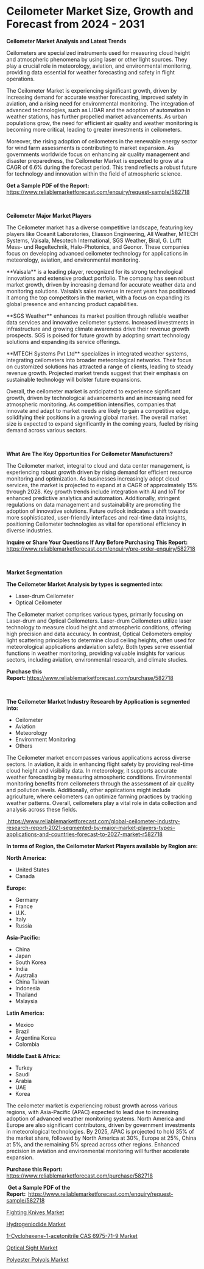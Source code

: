 <p><h1>Ceilometer Market Size, Growth and Forecast from 2024 - 2031</h1></p><p><strong>Ceilometer Market Analysis and Latest Trends</strong></p>
<p><p>Ceilometers are specialized instruments used for measuring cloud height and atmospheric phenomena by using laser or other light sources. They play a crucial role in meteorology, aviation, and environmental monitoring, providing data essential for weather forecasting and safety in flight operations.</p><p>The Ceilometer Market is experiencing significant growth, driven by increasing demand for accurate weather forecasting, improved safety in aviation, and a rising need for environmental monitoring. The integration of advanced technologies, such as LIDAR and the adoption of automation in weather stations, has further propelled market advancements. As urban populations grow, the need for efficient air quality and weather monitoring is becoming more critical, leading to greater investments in ceilometers.</p><p>Moreover, the rising adoption of ceilometers in the renewable energy sector for wind farm assessments is contributing to market expansion. As governments worldwide focus on enhancing air quality management and disaster preparedness, the Ceilometer Market is expected to grow at a CAGR of 6.6% during the forecast period. This trend reflects a robust future for technology and innovation within the field of atmospheric science.</p></p>
<p><strong>Get a Sample PDF of the Report:&nbsp;</strong> <a href="https://www.reliablemarketforecast.com/enquiry/request-sample/582718?utm_campaign=1144&utm_medium=2&utm_source=Github&utm_content=ia&utm_term=27092024&utm_id=ceilometer">https://www.reliablemarketforecast.com/enquiry/request-sample/582718</a></p>
<p>&nbsp;</p>
<p><strong>Ceilometer Major Market Players</strong></p>
<p><p>The Ceilometer market has a diverse competitive landscape, featuring key players like Oceanit Laboratories, Eliasson Engineering, All Weather, MTECH Systems, Vaisala, Mesotech International, SGS Weather, Biral, G. Lufft Mess- und Regeltechnik, Halo-Photonics, and Geonor. These companies focus on developing advanced ceilometer technology for applications in meteorology, aviation, and environmental monitoring.</p><p>**Vaisala** is a leading player, recognized for its strong technological innovations and extensive product portfolio. The company has seen robust market growth, driven by increasing demand for accurate weather data and monitoring solutions. Vaisala’s sales revenue in recent years has positioned it among the top competitors in the market, with a focus on expanding its global presence and enhancing product capabilities.</p><p>**SGS Weather** enhances its market position through reliable weather data services and innovative ceilometer systems. Increased investments in infrastructure and growing climate awareness drive their revenue growth prospects. SGS is poised for future growth by adopting smart technology solutions and expanding its service offerings.</p><p>**MTECH Systems Pvt Ltd** specializes in integrated weather systems, integrating ceilometers into broader meteorological networks. Their focus on customized solutions has attracted a range of clients, leading to steady revenue growth. Projected market trends suggest that their emphasis on sustainable technology will bolster future expansions.</p><p>Overall, the ceilometer market is anticipated to experience significant growth, driven by technological advancements and an increasing need for atmospheric monitoring. As competition intensifies, companies that innovate and adapt to market needs are likely to gain a competitive edge, solidifying their positions in a growing global market. The overall market size is expected to expand significantly in the coming years, fueled by rising demand across various sectors.</p></p>
<p>&nbsp;</p>
<p><strong>What Are The Key Opportunities For Ceilometer Manufacturers?</strong></p>
<p><p>The Ceilometer market, integral to cloud and data center management, is experiencing robust growth driven by rising demand for efficient resource monitoring and optimization. As businesses increasingly adopt cloud services, the market is projected to expand at a CAGR of approximately 15% through 2028. Key growth trends include integration with AI and IoT for enhanced predictive analytics and automation. Additionally, stringent regulations on data management and sustainability are promoting the adoption of innovative solutions. Future outlook indicates a shift towards more sophisticated, user-friendly interfaces and real-time data insights, positioning Ceilometer technologies as vital for operational efficiency in diverse industries.</p></p>
<p><strong>Inquire or Share Your Questions If Any Before Purchasing This Report:</strong> <a href="https://www.reliablemarketforecast.com/enquiry/pre-order-enquiry/582718?utm_campaign=1144&utm_medium=2&utm_source=Github&utm_content=ia&utm_term=27092024&utm_id=ceilometer">https://www.reliablemarketforecast.com/enquiry/pre-order-enquiry/582718</a></p>
<p>&nbsp;</p>
<p><strong>Market Segmentation</strong></p>
<p><strong>The Ceilometer Market Analysis by types is segmented into:</strong></p>
<p><ul><li>Laser-drum Ceilometer</li><li>Optical Ceilometer</li></ul></p>
<p><p>The Ceilometer market comprises various types, primarily focusing on Laser-drum and Optical Ceilometers. Laser-drum Ceilometers utilize laser technology to measure cloud height and atmospheric conditions, offering high precision and data accuracy. In contrast, Optical Ceilometers employ light scattering principles to determine cloud ceiling heights, often used for meteorological applications andaviation safety. Both types serve essential functions in weather monitoring, providing valuable insights for various sectors, including aviation, environmental research, and climate studies.</p></p>
<p><strong>Purchase this Report:&nbsp;</strong><a href="https://www.reliablemarketforecast.com/purchase/582718?utm_campaign=1144&utm_medium=2&utm_source=Github&utm_content=ia&utm_term=27092024&utm_id=ceilometer">https://www.reliablemarketforecast.com/purchase/582718</a></p>
<p>&nbsp;</p>
<p><strong>The Ceilometer Market Industry Research by Application is segmented into:</strong></p>
<p><ul><li>Ceilometer</li><li>Aviation</li><li>Meteorology</li><li>Environment Monitoring</li><li>Others</li></ul></p>
<p><p>The Ceilometer market encompasses various applications across diverse sectors. In aviation, it aids in enhancing flight safety by providing real-time cloud height and visibility data. In meteorology, it supports accurate weather forecasting by measuring atmospheric conditions. Environmental monitoring benefits from ceilometers through the assessment of air quality and pollution levels. Additionally, other applications might include agriculture, where ceilometers can optimize farming practices by tracking weather patterns. Overall, ceilometers play a vital role in data collection and analysis across these fields.</p></p>
<p><a href="https://www.reliablemarketforecast.com/global-ceilometer-industry-research-report-2021-segmented-by-major-market-players-types-applications-and-countries-forecast-to-2027-market-r582718?utm_campaign=1144&utm_medium=2&utm_source=Github&utm_content=ia&utm_term=27092024&utm_id=ceilometer">&nbsp;https://www.reliablemarketforecast.com/global-ceilometer-industry-research-report-2021-segmented-by-major-market-players-types-applications-and-countries-forecast-to-2027-market-r582718</a></p>
<p><strong>In terms of Region, the Ceilometer Market Players available by Region are:</strong></p>
<p>
    <p> <strong> North America: </strong>
        <ul>
            <li>United States</li>
            <li>Canada</li>
        </ul>
        </p> 
    <p> <strong> Europe: </strong>
        <ul>
            <li>Germany</li>
            <li>France</li>
            <li>U.K.</li>
            <li>Italy</li>
            <li>Russia</li>
        </ul>
        </p> 
    <p> <strong> Asia-Pacific: </strong>
        <ul>
            <li>China</li>
            <li>Japan</li>
            <li>South Korea</li>
            <li>India</li>
            <li>Australia</li>
            <li>China Taiwan</li>
            <li>Indonesia</li>
            <li>Thailand</li>
            <li>Malaysia</li>
        </ul>
        </p> 
    <p> <strong> Latin America: </strong>
        <ul>
            <li>Mexico</li>
            <li>Brazil</li>
            <li>Argentina Korea</li>
            <li>Colombia</li>
        </ul>
        </p> 
    <p> <strong> Middle East & Africa: </strong>
        <ul>
            <li>Turkey</li>
            <li>Saudi</li>
            <li>Arabia</li>
            <li>UAE</li>
            <li>Korea</li>
        </ul>
    </p>
    </p>
<p><p>The ceilometer market is experiencing robust growth across various regions, with Asia-Pacific (APAC) expected to lead due to increasing adoption of advanced weather monitoring systems. North America and Europe are also significant contributors, driven by government investments in meteorological technologies. By 2025, APAC is projected to hold 35% of the market share, followed by North America at 30%, Europe at 25%, China at 5%, and the remaining 5% spread across other regions. Enhanced precision in aviation and environmental monitoring will further accelerate expansion.</p></p>
<p><strong>Purchase this Report: </strong><a href="https://www.reliablemarketforecast.com/purchase/582718?utm_campaign=1144&utm_medium=2&utm_source=Github&utm_content=ia&utm_term=27092024&utm_id=ceilometer">https://www.reliablemarketforecast.com/purchase/582718</a></p>
<p>&nbsp;<strong>Get a Sample PDF of the Report:&nbsp;&nbsp;</strong><a href="https://www.reliablemarketforecast.com/enquiry/request-sample/582718?utm_campaign=1144&utm_medium=2&utm_source=Github&utm_content=ia&utm_term=27092024&utm_id=ceilometer">https://www.reliablemarketforecast.com/enquiry/request-sample/582718</a></p>
<p><strong></strong></p>
<p><p><a href="https://issuu.com/reportprime-2/docs/fighting-knives-market-size-2030.pp_0d56bb779935be?utm_campaign=1144&utm_medium=2&utm_source=Github&utm_content=ia&utm_term=27092024&utm_id=ceilometer">Fighting Knives Market</a></p><p><a href="https://www.linkedin.com/pulse/hydrogeniodide-market-size-growing-cagr-137-report-covers-analysis-ftvhc?utm_campaign=1144&utm_medium=2&utm_source=Github&utm_content=ia&utm_term=27092024&utm_id=ceilometer">Hydrogeniodide Market</a></p><p><a href="https://github.com/guneycigdem35/Market-Research-Report-List-5/blob/main/1-cyclohexene-1-acetonitrile-cas-6975-71-9-market.md?utm_campaign=1144&utm_medium=2&utm_source=Github&utm_content=ia&utm_term=27092024&utm_id=ceilometer">1-Cyclohexene-1-acetonitrile CAS 6975-71-9 Market</a></p><p><a href="https://issuu.com/reportprime-2/docs/optical-sight-market-size-2030.pptx_822f4044ec26ed?utm_campaign=1144&utm_medium=2&utm_source=Github&utm_content=ia&utm_term=27092024&utm_id=ceilometer">Optical Sight Market</a></p><p><a href="https://www.linkedin.com/pulse/mapping-polyester-polyols-market-trends-challenges-breakthroughs-5q6rc?utm_campaign=1144&utm_medium=2&utm_source=Github&utm_content=ia&utm_term=27092024&utm_id=ceilometer">Polyester Polyols Market</a></p></p>
